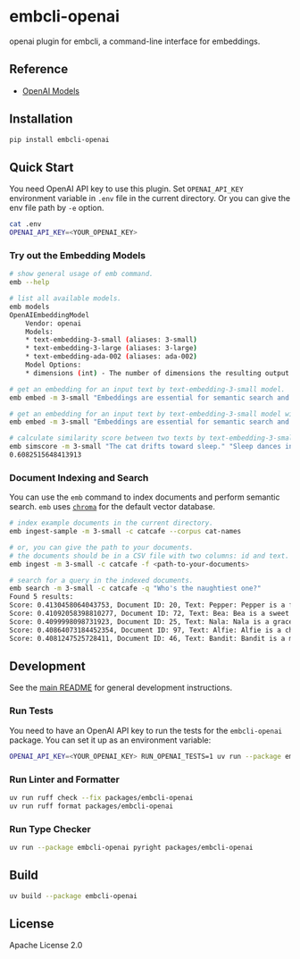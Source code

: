 # embcli-openai

openai plugin for embcli, a command-line interface for embeddings.

## Reference

- [OpenAI Models](https://platform.openai.com/docs/models)

## Installation

```bash
pip install embcli-openai
```

## Quick Start

You need OpenAI API key to use this plugin. Set `OPENAI_API_KEY` environment variable in `.env` file in the current directory. Or you can give the env file path by `-e` option.

```bash
cat .env
OPENAI_API_KEY=<YOUR_OPENAI_KEY>
```

### Try out the Embedding Models

```bash
# show general usage of emb command.
emb --help

# list all available models.
emb models
OpenAIEmbeddingModel
    Vendor: openai
    Models:
    * text-embedding-3-small (aliases: 3-small)
    * text-embedding-3-large (aliases: 3-large)
    * text-embedding-ada-002 (aliases: ada-002)
    Model Options:
    * dimensions (int) - The number of dimensions the resulting output embeddings should have. Only supported in text-embedding-3 and later models.

# get an embedding for an input text by text-embedding-3-small model.
emb embed -m 3-small "Embeddings are essential for semantic search and RAG apps."

# get an embedding for an input text by text-embedding-3-small model with dimensions=512.
emb embed -m 3-small "Embeddings are essential for semantic search and RAG apps." -o dimensions 512

# calculate similarity score between two texts by text-embedding-3-small model. the default metric is cosine similarity.
emb simscore -m 3-small "The cat drifts toward sleep." "Sleep dances in the cat's eyes."
0.6082515648413913
```

### Document Indexing and Search

You can use the `emb` command to index documents and perform semantic search. `emb` uses [`chroma`](https://github.com/chroma-core/chroma) for the default vector database.

```bash
# index example documents in the current directory.
emb ingest-sample -m 3-small -c catcafe --corpus cat-names

# or, you can give the path to your documents.
# the documents should be in a CSV file with two columns: id and text. the separator should be comma.
emb ingest -m 3-small -c catcafe -f <path-to-your-documents>

# search for a query in the indexed documents.
emb search -m 3-small -c catcafe -q "Who's the naughtiest one?"
Found 5 results:
Score: 0.4130458064043753, Document ID: 20, Text: Pepper: Pepper is a feisty and energetic grey tabby with a spicy personality. She is quick-witted and loves to engage in playful stalking and pouncing games. Pepper is also fiercely independent but will show her affection with sudden bursts of purring and head-butts, keeping her humans on their toes.
Score: 0.41092058398810277, Document ID: 72, Text: Bea: Bea is a sweet and gentle calico, as lovely as a busy bee in a garden. She enjoys quiet observation and sunbathing, but also has a playful side, especially with feather wands. Bea is affectionate and loves a warm lap, her soft purrs a comforting hum, a truly delightful companion.
Score: 0.4099998098731923, Document ID: 25, Text: Nala: Nala is a graceful and queenly cat, often a beautiful cream or light tan color. She moves with quiet dignity and observes her surroundings with intelligent eyes. Nala is affectionate but discerning, choosing her moments for cuddles, and her loyalty to her family is unwavering, a truly regal companion.
Score: 0.40864073184452354, Document ID: 97, Text: Alfie: Alfie is a cheerful and mischievous little cat, always getting into playful trouble with a charming innocence. He loves exploring small spaces and batting at dangling objects. Alfie is incredibly affectionate, quick to purr and eager for cuddles, a delightful bundle of joy and entertainment for his humans.
Score: 0.4081247525728411, Document ID: 46, Text: Bandit: Bandit is a mischievous cat, often with mask-like markings, always on the lookout for his next playful heist of a toy or treat. He is clever and energetic, loving to chase and pounce. Despite his roguish name, Bandit is a loving companion who enjoys a good cuddle after his adventures.
```

## Development

See the [main README](https://github.com/mocobeta/embcli/blob/main/README.md) for general development instructions.

### Run Tests

You need to have an OpenAI API key to run the tests for the `embcli-openai` package. You can set it up as an environment variable:

```bash
OPENAI_API_KEY=<YOUR_OPENAI_KEY> RUN_OPENAI_TESTS=1 uv run --package embcli-openai pytest packages/embcli-openai/tests/
```

### Run Linter and Formatter

```bash
uv run ruff check --fix packages/embcli-openai
uv run ruff format packages/embcli-openai
```

### Run Type Checker

```bash
uv run --package embcli-openai pyright packages/embcli-openai
```

## Build

```bash
uv build --package embcli-openai
```

## License

Apache License 2.0
